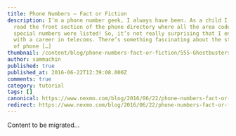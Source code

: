 ```yaml
---
title: Phone Numbers – Fact or Fiction
description: I’m a phone number geek, I always have been. As a child I used to
  read the front section of the phone directory where all the area codes and
  special numbers were listed! So, it’s not really surprising that I ended up
  with a career in telecoms. There’s something fascinating about the structure
  of phone […]
thumbnail: /content/blog/phone-numbers-fact-or-fiction/555-Ghostbusters.png
author: sammachin
published: true
published_at: 2016-06-22T12:39:08.000Z
comments: true
category: tutorial
tags: []
canonical: https://www.nexmo.com/blog/2016/06/22/phone-numbers-fact-or-fiction
redirect: https://www.nexmo.com/blog/2016/06/22/phone-numbers-fact-or-fiction
---
```


Content to be migrated...
